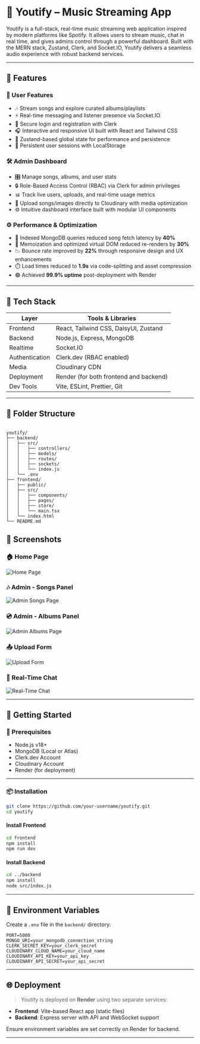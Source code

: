 
# 🎵 Youtify – Music Streaming App

Youtify is a full-stack, real-time music streaming web application inspired by modern platforms like Spotify. It allows users to stream music, chat in real time, and gives admins control through a powerful dashboard. Built with the MERN stack, Zustand, Clerk, and Socket.IO, Youtify delivers a seamless audio experience with robust backend services.

---

## 🚀 Features

### 👤 User Features
- 🎶 Stream songs and explore curated albums/playlists
- ⚡ Real-time messaging and listener presence via Socket.IO
- 🔐 Secure login and registration with Clerk
- 🎧 Interactive and responsive UI built with React and Tailwind CSS
- 🧠 Zustand-based global state for performance and persistence
- 💾 Persistent user sessions with LocalStorage

### 🛠️ Admin Dashboard
- 🎛 Manage songs, albums, and user stats
- 🔒 Role-Based Access Control (RBAC) via Clerk for admin privileges
- 📊 Track live users, uploads, and real-time usage metrics
- 📂 Upload songs/images directly to Cloudinary with media optimization
- ⚙️ Intuitive dashboard interface built with modular UI components

### ⚙️ Performance & Optimization
- 🚀 Indexed MongoDB queries reduced song fetch latency by **40%**
- 🔄 Memoization and optimized virtual DOM reduced re-renders by **30%**
- 📉 Bounce rate improved by **22%** through responsive design and UX enhancements
- ⏱️ Load times reduced to **1.9s** via code-splitting and asset compression
- 🟢 Achieved **99.9% uptime** post-deployment with Render

---

## 🧰 Tech Stack

| Layer         | Tools & Libraries                                                                 |
|---------------|------------------------------------------------------------------------------------|
| Frontend      | React, Tailwind CSS, DaisyUI, Zustand                                              |
| Backend       | Node.js, Express, MongoDB                                                          |
| Realtime      | Socket.IO                                                                          |
| Authentication| Clerk.dev (RBAC enabled)                                                           |
| Media         | Cloudinary CDN                                                                     |
| Deployment    | Render (for both frontend and backend)                                             |
| Dev Tools     | Vite, ESLint, Prettier, Git                                                        |

---

## 📁 Folder Structure

```

youtify/
├── backend/
│   ├── src/
│   │   ├── controllers/
│   │   ├── models/
│   │   ├── routes/
│   │   ├── sockets/
│   │   └── index.js
│   └── .env
├── frontend/
│   ├── public/
│   ├── src/
│   │   ├── components/
│   │   ├── pages/
│   │   ├── store/
│   │   └── main.tsx
│   └── index.html
└── README.md

````
## 📸 Screenshots

### 🏠 Home Page  
![Home Page](./Screenshots/home_page.png)

### 🎶 Admin - Songs Panel  
![Admin Songs Page](./Screenshots/admin_page_song.png)

### 💿 Admin - Albums Panel  
![Admin Albums Page](./Screenshots/admin_page_album.png)

### 📤 Upload Form  
![Upload Form](./Screenshots/upload_form.png)

### 💬 Real-Time Chat  
![Real-Time Chat](./Screenshots/real_time_chat.png)


---


## 🧪 Getting Started

### 🔧 Prerequisites

- Node.js v18+
- MongoDB (Local or Atlas)
- Clerk.dev Account
- Cloudinary Account
- Render (for deployment)

---

### 📦 Installation

```bash
git clone https://github.com/your-username/youtify.git
cd youtify
````

#### Install Frontend

```bash
cd frontend
npm install
npm run dev
```

#### Install Backend

```bash
cd ../backend
npm install
node src/index.js
```

---

## 🔐 Environment Variables

Create a `.env` file in the `backend/` directory:

```env
PORT=5000
MONGO_URI=your_mongodb_connection_string
CLERK_SECRET_KEY=your_clerk_secret
CLOUDINARY_CLOUD_NAME=your_cloud_name
CLOUDINARY_API_KEY=your_api_key
CLOUDINARY_API_SECRET=your_api_secret
```

---

## 🌐 Deployment

> Youtify is deployed on **Render** using two separate services:

* **Frontend**: Vite-based React app (static files)
* **Backend**: Express server with API and WebSocket support

Ensure environment variables are set correctly on Render for backend.

---



